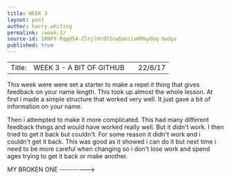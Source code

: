 ```yaml
---
title: WEEK 3
layout: post
author: harry.whiting
permalink: /week-2/
source-id: 1RNPX-RqgU54-ZlnjlHrdY2cwQaoiiaKMmyOGq-hwdps
published: true
---
```

<table>
  <tr>
    <td>Title:</td>
    <td>WEEK 3 - A BIT OF GITHUB</td>
    <td></td>
    <td>22/6/17</td>
  </tr>
</table>


This week were were set a starter to make a repel.it thing that gives feedback on your name length. This took up almost the whole lesson. At first i made a simple structure that worked very well. It just gave a bit of information on your name. 

Then i attempted to make it more complicated. This had many different feedback things and would have worked really well. But it didn't work. I then tried to get it back but couldn't. For some reason it didn't work and i couldn't get it back. This was good as it showed i can do it but next time i need to be more careful when changing so i don't lose work and spend ages trying to get it back or make another.     

MY BROKEN ONE ---------->

